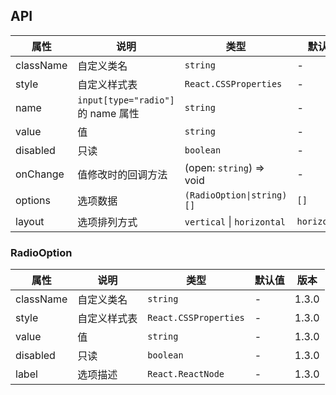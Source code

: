 ## API

| 属性      | 说明                               | 类型                       | 默认值       | 版本  |
| --------- | ---------------------------------- | -------------------------- | ------------ | ----- |
| className | 自定义类名                         | `string`                   | -            | 1.3.0 |
| style     | 自定义样式表                       | `React.CSSProperties`      | -            | 1.3.0 |
| name      | `input[type="radio"]` 的 name 属性 | `string`                   | -            | 1.3.0 |
| value     | 值                                 | `string`                   | -            | 1.3.0 |
| disabled  | 只读                               | `boolean`                  | -            | 1.3.0 |
| onChange  | 值修改时的回调方法                 | (open: `string`) => void   | -            | 1.3.0 |
| options   | 选项数据                           | `(RadioOption\|string)[]`  | `[]`         | 1.3.0 |
| layout    | 选项排列方式                       | `vertical` \| `horizontal` | `horizontal` | 1.3.0 |

### RadioOption

| 属性      | 说明         | 类型                  | 默认值 | 版本  |
| --------- | ------------ | --------------------- | ------ | ----- |
| className | 自定义类名   | `string`              | -      | 1.3.0 |
| style     | 自定义样式表 | `React.CSSProperties` | -      | 1.3.0 |
| value     | 值           | `string`              | -      | 1.3.0 |
| disabled  | 只读         | `boolean`             | -      | 1.3.0 |
| label     | 选项描述     | `React.ReactNode`     | -      | 1.3.0 |
